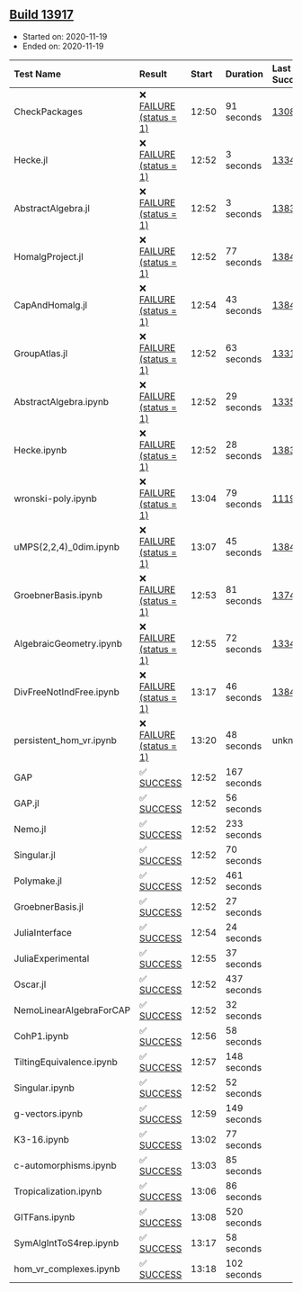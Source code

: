 ## [Build 13917](https://oscarci.mathematik.uni-kl.de/job/oscar/13917/)

* Started on: 2020-11-19
* Ended on: 2020-11-19

| Test Name    | Result | Start | Duration | Last Success | First Failure |
|:-------------|:-------|:------|:---------|:-------------|:--------------|
| CheckPackages | ❌ [FAILURE (status = 1)](https://oscarci.mathematik.uni-kl.de/job/oscar/13917/artifact/logs/build-13917/CheckPackages.log) | 12:50 | 91 seconds | [13085](https://oscarci.mathematik.uni-kl.de/job/oscar/13085/) | [13086](https://oscarci.mathematik.uni-kl.de/job/oscar/13086/) |
| Hecke.jl | ❌ [FAILURE (status = 1)](https://oscarci.mathematik.uni-kl.de/job/oscar/13917/artifact/logs/build-13917/Hecke.jl.log) | 12:52 | 3 seconds | [13341](https://oscarci.mathematik.uni-kl.de/job/oscar/13341/) | [13342](https://oscarci.mathematik.uni-kl.de/job/oscar/13342/) |
| AbstractAlgebra.jl | ❌ [FAILURE (status = 1)](https://oscarci.mathematik.uni-kl.de/job/oscar/13917/artifact/logs/build-13917/AbstractAlgebra.jl.log) | 12:52 | 3 seconds | [13837](https://oscarci.mathematik.uni-kl.de/job/oscar/13837/) | [13838](https://oscarci.mathematik.uni-kl.de/job/oscar/13838/) |
| HomalgProject.jl | ❌ [FAILURE (status = 1)](https://oscarci.mathematik.uni-kl.de/job/oscar/13917/artifact/logs/build-13917/HomalgProject.jl.log) | 12:52 | 77 seconds | [13845](https://oscarci.mathematik.uni-kl.de/job/oscar/13845/) | [13846](https://oscarci.mathematik.uni-kl.de/job/oscar/13846/) |
| CapAndHomalg.jl | ❌ [FAILURE (status = 1)](https://oscarci.mathematik.uni-kl.de/job/oscar/13917/artifact/logs/build-13917/CapAndHomalg.jl.log) | 12:54 | 43 seconds | [13845](https://oscarci.mathematik.uni-kl.de/job/oscar/13845/) | [13846](https://oscarci.mathematik.uni-kl.de/job/oscar/13846/) |
| GroupAtlas.jl | ❌ [FAILURE (status = 1)](https://oscarci.mathematik.uni-kl.de/job/oscar/13917/artifact/logs/build-13917/GroupAtlas.jl.log) | 12:52 | 63 seconds | [13311](https://oscarci.mathematik.uni-kl.de/job/oscar/13311/) | [13312](https://oscarci.mathematik.uni-kl.de/job/oscar/13312/) |
| AbstractAlgebra.ipynb | ❌ [FAILURE (status = 1)](https://oscarci.mathematik.uni-kl.de/job/oscar/13917/artifact/logs/build-13917/AbstractAlgebra.ipynb.log) | 12:52 | 29 seconds | [13355](https://oscarci.mathematik.uni-kl.de/job/oscar/13355/) | [13356](https://oscarci.mathematik.uni-kl.de/job/oscar/13356/) |
| Hecke.ipynb | ❌ [FAILURE (status = 1)](https://oscarci.mathematik.uni-kl.de/job/oscar/13917/artifact/logs/build-13917/Hecke.ipynb.log) | 12:52 | 28 seconds | [13837](https://oscarci.mathematik.uni-kl.de/job/oscar/13837/) | [13838](https://oscarci.mathematik.uni-kl.de/job/oscar/13838/) |
| wronski-poly.ipynb | ❌ [FAILURE (status = 1)](https://oscarci.mathematik.uni-kl.de/job/oscar/13917/artifact/logs/build-13917/wronski-poly.ipynb.log) | 13:04 | 79 seconds | [11192](https://oscarci.mathematik.uni-kl.de/job/oscar/11192/) | [11193](https://oscarci.mathematik.uni-kl.de/job/oscar/11193/) |
| uMPS(2,2,4)_0dim.ipynb | ❌ [FAILURE (status = 1)](https://oscarci.mathematik.uni-kl.de/job/oscar/13917/artifact/logs/build-13917/uMPS-2-2-4-_0dim.ipynb.log) | 13:07 | 45 seconds | [13841](https://oscarci.mathematik.uni-kl.de/job/oscar/13841/) | [13842](https://oscarci.mathematik.uni-kl.de/job/oscar/13842/) |
| GroebnerBasis.ipynb | ❌ [FAILURE (status = 1)](https://oscarci.mathematik.uni-kl.de/job/oscar/13917/artifact/logs/build-13917/GroebnerBasis.ipynb.log) | 12:53 | 81 seconds | [13748](https://oscarci.mathematik.uni-kl.de/job/oscar/13748/) | [13749](https://oscarci.mathematik.uni-kl.de/job/oscar/13749/) |
| AlgebraicGeometry.ipynb | ❌ [FAILURE (status = 1)](https://oscarci.mathematik.uni-kl.de/job/oscar/13917/artifact/logs/build-13917/AlgebraicGeometry.ipynb.log) | 12:55 | 72 seconds | [13341](https://oscarci.mathematik.uni-kl.de/job/oscar/13341/) | [13342](https://oscarci.mathematik.uni-kl.de/job/oscar/13342/) |
| DivFreeNotIndFree.ipynb | ❌ [FAILURE (status = 1)](https://oscarci.mathematik.uni-kl.de/job/oscar/13917/artifact/logs/build-13917/DivFreeNotIndFree.ipynb.log) | 13:17 | 46 seconds | [13845](https://oscarci.mathematik.uni-kl.de/job/oscar/13845/) | [13846](https://oscarci.mathematik.uni-kl.de/job/oscar/13846/) |
| persistent_hom_vr.ipynb | ❌ [FAILURE (status = 1)](https://oscarci.mathematik.uni-kl.de/job/oscar/13917/artifact/logs/build-13917/persistent_hom_vr.ipynb.log) | 13:20 | 48 seconds | unknown | unknown |
| GAP | ✅ [SUCCESS](https://oscarci.mathematik.uni-kl.de/job/oscar/13917/artifact/logs/build-13917/GAP.log) | 12:52 | 167 seconds |  |  |
| GAP.jl | ✅ [SUCCESS](https://oscarci.mathematik.uni-kl.de/job/oscar/13917/artifact/logs/build-13917/GAP.jl.log) | 12:52 | 56 seconds |  |  |
| Nemo.jl | ✅ [SUCCESS](https://oscarci.mathematik.uni-kl.de/job/oscar/13917/artifact/logs/build-13917/Nemo.jl.log) | 12:52 | 233 seconds |  |  |
| Singular.jl | ✅ [SUCCESS](https://oscarci.mathematik.uni-kl.de/job/oscar/13917/artifact/logs/build-13917/Singular.jl.log) | 12:52 | 70 seconds |  |  |
| Polymake.jl | ✅ [SUCCESS](https://oscarci.mathematik.uni-kl.de/job/oscar/13917/artifact/logs/build-13917/Polymake.jl.log) | 12:52 | 461 seconds |  |  |
| GroebnerBasis.jl | ✅ [SUCCESS](https://oscarci.mathematik.uni-kl.de/job/oscar/13917/artifact/logs/build-13917/GroebnerBasis.jl.log) | 12:52 | 27 seconds |  |  |
| JuliaInterface | ✅ [SUCCESS](https://oscarci.mathematik.uni-kl.de/job/oscar/13917/artifact/logs/build-13917/JuliaInterface.log) | 12:54 | 24 seconds |  |  |
| JuliaExperimental | ✅ [SUCCESS](https://oscarci.mathematik.uni-kl.de/job/oscar/13917/artifact/logs/build-13917/JuliaExperimental.log) | 12:55 | 37 seconds |  |  |
| Oscar.jl | ✅ [SUCCESS](https://oscarci.mathematik.uni-kl.de/job/oscar/13917/artifact/logs/build-13917/Oscar.jl.log) | 12:52 | 437 seconds |  |  |
| NemoLinearAlgebraForCAP | ✅ [SUCCESS](https://oscarci.mathematik.uni-kl.de/job/oscar/13917/artifact/logs/build-13917/NemoLinearAlgebraForCAP.log) | 12:52 | 32 seconds |  |  |
| CohP1.ipynb | ✅ [SUCCESS](https://oscarci.mathematik.uni-kl.de/job/oscar/13917/artifact/logs/build-13917/CohP1.ipynb.log) | 12:56 | 58 seconds |  |  |
| TiltingEquivalence.ipynb | ✅ [SUCCESS](https://oscarci.mathematik.uni-kl.de/job/oscar/13917/artifact/logs/build-13917/TiltingEquivalence.ipynb.log) | 12:57 | 148 seconds |  |  |
| Singular.ipynb | ✅ [SUCCESS](https://oscarci.mathematik.uni-kl.de/job/oscar/13917/artifact/logs/build-13917/Singular.ipynb.log) | 12:52 | 52 seconds |  |  |
| g-vectors.ipynb | ✅ [SUCCESS](https://oscarci.mathematik.uni-kl.de/job/oscar/13917/artifact/logs/build-13917/g-vectors.ipynb.log) | 12:59 | 149 seconds |  |  |
| K3-16.ipynb | ✅ [SUCCESS](https://oscarci.mathematik.uni-kl.de/job/oscar/13917/artifact/logs/build-13917/K3-16.ipynb.log) | 13:02 | 77 seconds |  |  |
| c-automorphisms.ipynb | ✅ [SUCCESS](https://oscarci.mathematik.uni-kl.de/job/oscar/13917/artifact/logs/build-13917/c-automorphisms.ipynb.log) | 13:03 | 85 seconds |  |  |
| Tropicalization.ipynb | ✅ [SUCCESS](https://oscarci.mathematik.uni-kl.de/job/oscar/13917/artifact/logs/build-13917/Tropicalization.ipynb.log) | 13:06 | 86 seconds |  |  |
| GITFans.ipynb | ✅ [SUCCESS](https://oscarci.mathematik.uni-kl.de/job/oscar/13917/artifact/logs/build-13917/GITFans.ipynb.log) | 13:08 | 520 seconds |  |  |
| SymAlgIntToS4rep.ipynb | ✅ [SUCCESS](https://oscarci.mathematik.uni-kl.de/job/oscar/13917/artifact/logs/build-13917/SymAlgIntToS4rep.ipynb.log) | 13:17 | 58 seconds |  |  |
| hom_vr_complexes.ipynb | ✅ [SUCCESS](https://oscarci.mathematik.uni-kl.de/job/oscar/13917/artifact/logs/build-13917/hom_vr_complexes.ipynb.log) | 13:18 | 102 seconds |  |  |
